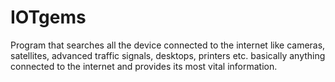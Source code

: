 # IOTgems
Program that searches all the device connected to the internet like cameras, satellites,  advanced traffic signals, desktops, printers etc. basically anything connected to the internet and provides its most vital information.

